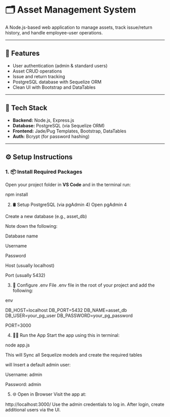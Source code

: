 # 🗂️ Asset Management System

A Node.js-based web application to manage assets, track issue/return history, 
and handle employee-user operations.

---

## 🚀 Features

- User authentication (admin & standard users)
- Asset CRUD operations
- Issue and return tracking
- PostgreSQL database with Sequelize ORM
- Clean UI with Bootstrap and DataTables

---

## 🧰 Tech Stack

- **Backend:** Node.js, Express.js
- **Database:** PostgreSQL (via Sequelize ORM)
- **Frontend:** Jade/Pug Templates, Bootstrap, DataTables
- **Auth:** Bcrypt (for password hashing)

---

## ⚙️ Setup Instructions

### 1. 📦 Install Required Packages

Open your project folder in **VS Code** and in the terminal run:
 
npm install

2. 🛢️ Setup PostgreSQL (via pgAdmin 4)
Open pgAdmin 4

Create a new database (e.g., asset_db)

Note down the following:

Database name

Username

Password

Host (usually localhost)

Port (usually 5432)

3. 🔐 Configure .env File
.env file in the root of your project and add the following:

env
 
DB_HOST=localhost
DB_PORT=5432
DB_NAME=asset_db
DB_USER=your_pg_user
DB_PASSWORD=your_pg_password

PORT=3000

4. 🏃‍♂️ Run the App
Start the app using this in terminal:

 
node app.js 

This will Sync all Sequelize models
and create the required tables

will Insert a default admin user:

Username: admin

Password: admin

5. 🌐 Open in Browser
Visit the app at:

http://localhost:3000/
Use the admin credentials to log in. After login, create additional users via the UI.

